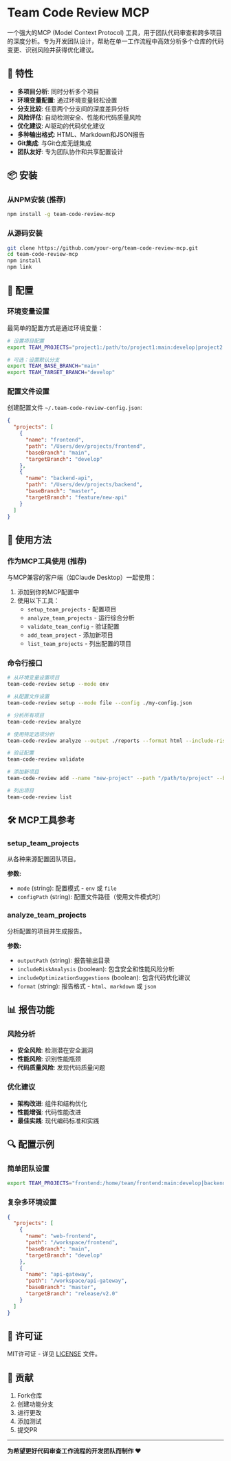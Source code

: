 # Team Code Review MCP

一个强大的MCP (Model Context Protocol) 工具，用于团队代码审查和跨多项目的深度分析。专为开发团队设计，帮助在单一工作流程中高效分析多个仓库的代码变更、识别风险并获得优化建议。

## 🚀 特性

- **多项目分析**: 同时分析多个项目
- **环境变量配置**: 通过环境变量轻松设置
- **分支比较**: 任意两个分支间的深度差异分析
- **风险评估**: 自动检测安全、性能和代码质量风险
- **优化建议**: AI驱动的代码优化建议
- **多种输出格式**: HTML、Markdown和JSON报告
- **Git集成**: 与Git仓库无缝集成
- **团队友好**: 专为团队协作和共享配置设计

## 📦 安装

### 从NPM安装 (推荐)

```bash
npm install -g team-code-review-mcp
```

### 从源码安装

```bash
git clone https://github.com/your-org/team-code-review-mcp.git
cd team-code-review-mcp
npm install
npm link
```

## 🔧 配置

### 环境变量设置

最简单的配置方式是通过环境变量：

```bash
# 设置项目配置
export TEAM_PROJECTS="project1:/path/to/project1:main:develop|project2:/path/to/project2:master:feature-branch"

# 可选：设置默认分支
export TEAM_BASE_BRANCH="main"
export TEAM_TARGET_BRANCH="develop"
```

### 配置文件设置

创建配置文件 `~/.team-code-review-config.json`:

```json
{
  "projects": [
    {
      "name": "frontend",
      "path": "/Users/dev/projects/frontend",
      "baseBranch": "main",
      "targetBranch": "develop"
    },
    {
      "name": "backend-api",
      "path": "/Users/dev/projects/backend",
      "baseBranch": "master",
      "targetBranch": "feature/new-api"
    }
  ]
}
```

## 🎯 使用方法

### 作为MCP工具使用 (推荐)

与MCP兼容的客户端（如Claude Desktop）一起使用：

1. 添加到你的MCP配置中
2. 使用以下工具：
   - `setup_team_projects` - 配置项目
   - `analyze_team_projects` - 运行综合分析
   - `validate_team_config` - 验证配置
   - `add_team_project` - 添加新项目
   - `list_team_projects` - 列出配置的项目

### 命令行接口

```bash
# 从环境变量设置项目
team-code-review setup --mode env

# 从配置文件设置
team-code-review setup --mode file --config ./my-config.json

# 分析所有项目
team-code-review analyze

# 使用特定选项分析
team-code-review analyze --output ./reports --format html --include-risks --include-optimizations

# 验证配置
team-code-review validate

# 添加新项目
team-code-review add --name "new-project" --path "/path/to/project" --base main --target develop

# 列出项目
team-code-review list
```

## 🛠 MCP工具参考

### setup_team_projects

从各种来源配置团队项目。

**参数:**
- `mode` (string): 配置模式 - `env` 或 `file`
- `configPath` (string): 配置文件路径（使用文件模式时）

### analyze_team_projects

分析配置的项目并生成报告。

**参数:**
- `outputPath` (string): 报告输出目录
- `includeRiskAnalysis` (boolean): 包含安全和性能风险分析
- `includeOptimizationSuggestions` (boolean): 包含代码优化建议
- `format` (string): 报告格式 - `html`、`markdown` 或 `json`

## 📊 报告功能

### 风险分析
- **安全风险**: 检测潜在安全漏洞
- **性能风险**: 识别性能瓶颈
- **代码质量风险**: 发现代码质量问题

### 优化建议
- **架构改进**: 组件和结构优化
- **性能增强**: 代码性能改进
- **最佳实践**: 现代编码标准和实践

## 🔍 配置示例

### 简单团队设置

```bash
export TEAM_PROJECTS="frontend:/home/team/frontend:main:develop|backend:/home/team/backend:main:develop|mobile:/home/team/mobile:main:feature-branch"
```

### 复杂多环境设置

```json
{
  "projects": [
    {
      "name": "web-frontend",
      "path": "/workspace/frontend",
      "baseBranch": "main",
      "targetBranch": "develop"
    },
    {
      "name": "api-gateway",
      "path": "/workspace/api-gateway",
      "baseBranch": "master",
      "targetBranch": "release/v2.0"
    }
  ]
}
```

## 📄 许可证

MIT许可证 - 详见 [LICENSE](LICENSE) 文件。

## 🤝 贡献

1. Fork仓库
2. 创建功能分支
3. 进行更改
4. 添加测试
5. 提交PR

---

**为希望更好代码审查工作流程的开发团队而制作 ❤️** 